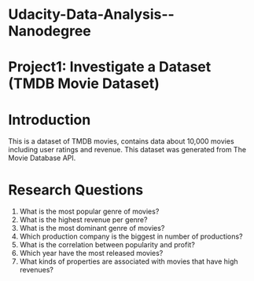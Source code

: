 # Udacity-Data-Analysis--Nanodegree
# Project1: Investigate a Dataset (TMDB Movie Dataset)
# Introduction
This is a dataset of TMDB movies, contains data about 10,000 movies including user ratings and revenue. This dataset was generated from The Movie Database API.

# Research Questions
<OL>
  <li>What is the most popular genre of movies?</li>
  <li>What is the highest revenue per genre?</li>
  <li>What is the most dominant genre of movies?</li>
  <li>Which production company is the biggest in number of productions?</li>
  <li>What is the correlation between popularity and profit?</li>
  <li>Which year have the most released movies?</li>
  <li>What kinds of properties are associated with movies that have high revenues?</li>
  </ol>
